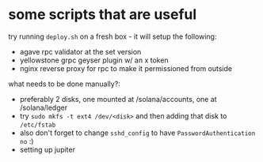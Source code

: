 # some scripts that are useful

try running `deploy.sh` on a fresh box - it will setup the following:
- agave rpc validator at the set version
- yellowstone grpc geyser plugin w/ an x token
- nginx reverse proxy for rpc to make it permissioned from outside

what needs to be done manually?:
- preferably 2 disks, one mounted at /solana/accounts, one at /solana/ledger
- try `sudo mkfs -t ext4 /dev/<disk>` and then adding that disk to `/etc/fstab`
- also don't forget to change `sshd_config` to have `PasswordAuthentication no` :)
- setting up jupiter